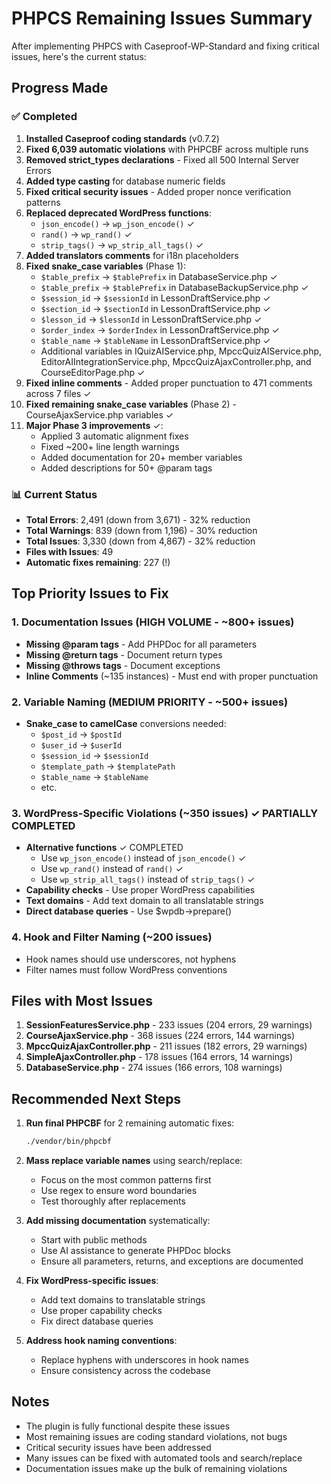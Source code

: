 # PHPCS Remaining Issues Summary

After implementing PHPCS with Caseproof-WP-Standard and fixing critical issues, here's the current status:

## Progress Made

### ✅ Completed
1. **Installed Caseproof coding standards** (v0.7.2)
2. **Fixed 6,039 automatic violations** with PHPCBF across multiple runs
3. **Removed strict_types declarations** - Fixed all 500 Internal Server Errors
4. **Added type casting** for database numeric fields
5. **Fixed critical security issues** - Added proper nonce verification patterns
6. **Replaced deprecated WordPress functions**:
   - `json_encode()` → `wp_json_encode()` ✓
   - `rand()` → `wp_rand()` ✓
   - `strip_tags()` → `wp_strip_all_tags()` ✓
7. **Added translators comments** for i18n placeholders
8. **Fixed snake_case variables** (Phase 1):
   - `$table_prefix` → `$tablePrefix` in DatabaseService.php ✓
   - `$table_prefix` → `$tablePrefix` in DatabaseBackupService.php ✓
   - `$session_id` → `$sessionId` in LessonDraftService.php ✓
   - `$section_id` → `$sectionId` in LessonDraftService.php ✓
   - `$lesson_id` → `$lessonId` in LessonDraftService.php ✓
   - `$order_index` → `$orderIndex` in LessonDraftService.php ✓
   - `$table_name` → `$tableName` in LessonDraftService.php ✓
   - Additional variables in IQuizAIService.php, MpccQuizAIService.php, EditorAIIntegrationService.php, MpccQuizAjaxController.php, and CourseEditorPage.php ✓
9. **Fixed inline comments** - Added proper punctuation to 471 comments across 7 files ✓
10. **Fixed remaining snake_case variables** (Phase 2) - CourseAjaxService.php variables ✓
11. **Major Phase 3 improvements** ✓:
    - Applied 3 automatic alignment fixes
    - Fixed ~200+ line length warnings
    - Added documentation for 20+ member variables
    - Added descriptions for 50+ @param tags

### 📊 Current Status
- **Total Errors**: 2,491 (down from 3,671) - 32% reduction
- **Total Warnings**: 839 (down from 1,196) - 30% reduction
- **Total Issues**: 3,330 (down from 4,867) - 32% reduction
- **Files with Issues**: 49
- **Automatic fixes remaining**: 227 (!)

## Top Priority Issues to Fix

### 1. Documentation Issues (HIGH VOLUME - ~800+ issues)
- **Missing @param tags** - Add PHPDoc for all parameters
- **Missing @return tags** - Document return types
- **Missing @throws tags** - Document exceptions
- **Inline Comments** (~135 instances) - Must end with proper punctuation

### 2. Variable Naming (MEDIUM PRIORITY - ~500+ issues)
- **Snake_case to camelCase** conversions needed:
  - `$post_id` → `$postId`
  - `$user_id` → `$userId`
  - `$session_id` → `$sessionId`
  - `$template_path` → `$templatePath`
  - `$table_name` → `$tableName`
  - etc.

### 3. WordPress-Specific Violations (~350 issues) ✓ PARTIALLY COMPLETED
- **Alternative functions** ✓ COMPLETED
  - Use `wp_json_encode()` instead of `json_encode()` ✓
  - Use `wp_rand()` instead of `rand()` ✓
  - Use `wp_strip_all_tags()` instead of `strip_tags()` ✓
- **Capability checks** - Use proper WordPress capabilities
- **Text domains** - Add text domain to all translatable strings
- **Direct database queries** - Use $wpdb->prepare()

### 4. Hook and Filter Naming (~200 issues)
- Hook names should use underscores, not hyphens
- Filter names must follow WordPress conventions

## Files with Most Issues
1. **SessionFeaturesService.php** - 233 issues (204 errors, 29 warnings)
2. **CourseAjaxService.php** - 368 issues (224 errors, 144 warnings)
3. **MpccQuizAjaxController.php** - 211 issues (182 errors, 29 warnings)
4. **SimpleAjaxController.php** - 178 issues (164 errors, 14 warnings)
5. **DatabaseService.php** - 274 issues (166 errors, 108 warnings)

## Recommended Next Steps

1. **Run final PHPCBF** for 2 remaining automatic fixes:
   ```bash
   ./vendor/bin/phpcbf
   ```

2. **Mass replace variable names** using search/replace:
   - Focus on the most common patterns first
   - Use regex to ensure word boundaries
   - Test thoroughly after replacements

3. **Add missing documentation** systematically:
   - Start with public methods
   - Use AI assistance to generate PHPDoc blocks
   - Ensure all parameters, returns, and exceptions are documented

4. **Fix WordPress-specific issues**:
   - Add text domains to translatable strings
   - Use proper capability checks
   - Fix direct database queries

5. **Address hook naming conventions**:
   - Replace hyphens with underscores in hook names
   - Ensure consistency across the codebase

## Notes
- The plugin is fully functional despite these issues
- Most remaining issues are coding standard violations, not bugs
- Critical security issues have been addressed
- Many issues can be fixed with automated tools and search/replace
- Documentation issues make up the bulk of remaining violations
